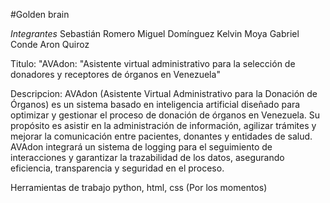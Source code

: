 #Golden brain

*Integrantes*
Sebastián Romero 
Miguel Domínguez 
Kelvin Moya
Gabriel Conde
Aron Quiroz

Titulo: "AVAdon: "Asistente virtual administrativo para la selección de donadores y receptores de órganos en Venezuela"

Descripcion: AVAdon (Asistente Virtual Administrativo para la Donación de Órganos) es un sistema basado en inteligencia artificial diseñado para optimizar y gestionar el proceso de donación de órganos en Venezuela. Su propósito es asistir en la administración de información, agilizar trámites y mejorar la comunicación entre pacientes, donantes y entidades de salud. AVAdon integrará un sistema de logging para el seguimiento de interacciones y garantizar la trazabilidad de los datos, asegurando eficiencia, transparencia y seguridad en el proceso.

Herramientas de trabajo
python, html, css (Por los momentos)